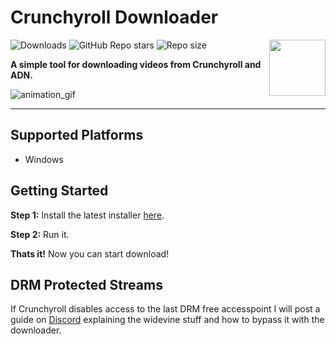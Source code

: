 # Crunchyroll Downloader
<img align="right" width="90" height="90" src="https://github.com/stratuma/Crunchyroll-Downloader-v4.0/assets/166541445/6aba2e4a-06ac-459e-8932-62a9b9c8640e">

![Downloads](https://img.shields.io/github/downloads/stratuma/Crunchyroll-Downloader-v4.0/total?style=for-the-badge&logo=&color=a1a1a1)
![GitHub Repo stars](https://img.shields.io/github/stars/stratuma/Crunchyroll-Downloader-v4.0?style=for-the-badge&logo=&color=a1a1a1)
![Repo size](https://img.shields.io/github/repo-size/stratuma/Crunchyroll-Downloader-v4.0?label=total%20size&style=for-the-badge&logo=&color=a1a1a1&logoColor=a1a1a1)

**A simple tool for downloading videos from Crunchyroll and ADN.**

![animation_gif](https://github.com/stratuma/Crunchyroll-Downloader-v4.0/assets/166541445/907e23d0-00ed-4fd0-b279-b44450d6f9df)

-----------------

## Supported Platforms
- Windows

## Getting Started
**Step 1:** Install the latest installer [here](https://github.com/stratuma/Crunchyroll-Downloader-v4.0/releases).

**Step 2:** Run it.

**Thats it!** Now you can start download!

## DRM Protected Streams
If Crunchyroll disables access to the last DRM free accesspoint I will post a guide on [Discord](https://discord.gg/grGkK4bH95) explaining the widevine stuff and how to bypass it with the downloader.
